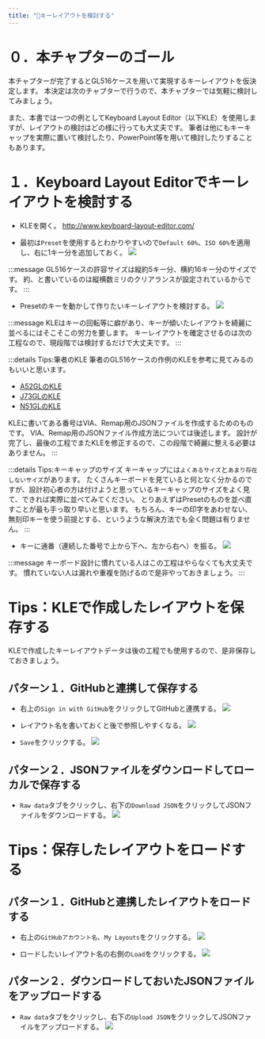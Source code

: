 ```yaml
---
title: "🤔キーレイアウトを検討する"
---
```


# ０．本チャプターのゴール

本チャプターが完了するとGL516ケースを用いて実現するキーレイアウトを仮決定します。
本決定は次のチャプターで行うので、本チャプターでは気軽に検討してみましょう。

また、本書では一つの例としてKeyboard Layout Editor（以下KLE）を使用しますが、レイアウトの検討はどの様に行っても大丈夫です。
筆者は他にもキーキャップを実際に置いて検討したり、PowerPoint等を用いて検討したりすることもあります。

# １．Keyboard Layout Editorでキーレイアウトを検討する

- KLEを開く。
http://www.keyboard-layout-editor.com/

- 最初は`Preset`を使用するとわかりやすいので`Default 60%`、`ISO 60%`を適用し、右に1キー分を追加しておく。
![](/images/gl516design/3-1_kle-1.png)

:::message
GL516ケースの許容サイズは縦約5キー分、横約16キー分のサイズです。
約、と書いているのは縦横数ミリのクリアランスが設定されているからです。
:::

- Presetのキーを動かして作りたいキーレイアウトを検討する。
![](/images/gl516design/3-2_kle-2.png)

:::message
KLEはキーの回転等に癖があり、キーが傾いたレイアウトを綺麗に並べるにはそこそこの労力を要します。
キーレイアウトを確定させるのは次の工程なので、現段階では検討するだけで大丈夫です。
:::

:::details Tips:筆者のKLE
筆者のGL516ケースの作例のKLEを参考に見てみるのもいいと思います。
- [A52GLのKLE](http://www.keyboard-layout-editor.com/#/gists/906e8e12719b0afbb8c49acf99f83d8a)
- [J73GLのKLE](http://www.keyboard-layout-editor.com/#/gists/39965bf9ba71cfa908874b1dc6023d69)
- [N51GLのKLE](http://www.keyboard-layout-editor.com/#/gists/6145324e474be196558a399c74e4eaaf)

KLEに書いてある番号はVIA、Remap用のJSONファイルを作成するためのものです。
VIA、Remap用のJSONファイル作成方法については後述します。
設計が完了し、最後の工程でまたKLEを修正するので、この段階で綺麗に整える必要はありません。
:::

:::details Tips:キーキャップのサイズ
キーキャップには`よくあるサイズ`と`あまり存在しないサイズ`があります。
たくさんキーボードを見ていると何となく分かるのですが、設計初心者の方は付けようと思っているキーキャップのサイズをよく見て、できれば実際に並べてみてください。
とりあえずはPresetのものを並べ直すことが最も手っ取り早いと思います。
もちろん、キーの印字をあわせない、無刻印キーを使う前提とする、というような解決方法でも全く問題は有りません。
:::

- キーに通番（連続した番号で上から下へ、左から右へ）を振る。
![](/images/gl516design/3-3_kle-3.png)

:::message
キーボード設計に慣れている人はこの工程はやらなくても大丈夫です。
慣れていない人は漏れや重複を防げるので是非やっておきましょう。
:::

# Tips：KLEで作成したレイアウトを保存する

KLEで作成したキーレイアウトデータは後の工程でも使用するので、是非保存しておきましょう。

## パターン１．GitHubと連携して保存する

- 右上の`Sign in with GitHub`をクリックしてGitHubと連携する。
![](/images/gl516design/3-4_kle-4.png)

- レイアウト名を書いておくと後で参照しやすくなる。
![](/images/gl516design/3-5_kle-5.png)

- `Save`をクリックする。
![](/images/gl516design/3-6_kle-6.png)

## パターン２．JSONファイルをダウンロードしてローカルで保存する

- `Raw data`タブをクリックし、右下の`Download JSON`をクリックしてJSONファイルをダウンロードする。
![](/images/gl516design/3-9_kle-9.png)

# Tips：保存したレイアウトをロードする

## パターン１．GitHubと連携したレイアウトをロードする

- 右上の`GitHubアカウント名`、`My Layouts`をクリックする。
![](/images/gl516design/3-7_kle-7.png)

- ロードしたいレイアウト名の右側の`Load`をクリックする。
![](/images/gl516design/3-8_kle-8.png)

## パターン２．ダウンロードしておいたJSONファイルをアップロードする

- `Raw data`タブをクリックし、右下の`Upload JSON`をクリックしてJSONファイルをアップロードする。
![](/images/gl516design/3-10_kle-10.png)

